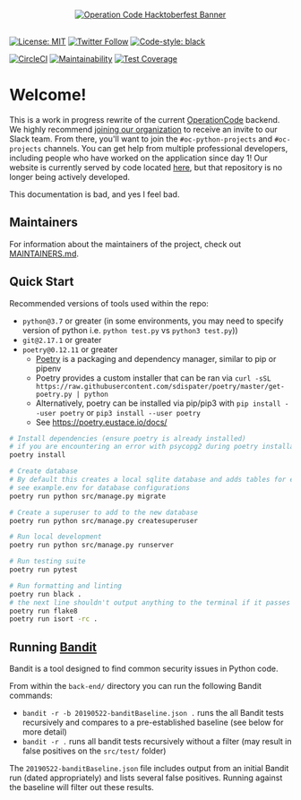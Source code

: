 <div align="center">
  <br />
  <a href="https://operationcode.org">
    <img
      alt="Operation Code Hacktoberfest Banner"
      src="https://s3.amazonaws.com/operationcode-assets/branding/logos/large-blue-logo.png"
    >
  </a>
  <br />
  <br />
</div>

[![License: MIT](https://img.shields.io/badge/License-MIT-blue.svg)](https://opensource.org/licenses/MIT)
[![Twitter Follow](https://img.shields.io/twitter/follow/operation_code.svg?style=social&label=Follow&style=social)](https://twitter.com/operation_code)
[![Code-style: black](https://img.shields.io/badge/code%20style-black-000000.svg)](https://github.com/ambv/black)



[![CircleCI](https://circleci.com/gh/OperationCode/back-end.svg?style=svg)](https://circleci.com/gh/OperationCode/back-end)
[![Maintainability](https://api.codeclimate.com/v1/badges/8d4513bb1b0d14fa9436/maintainability)](https://codeclimate.com/github/OperationCode/back-end/maintainability)
[![Test Coverage](https://api.codeclimate.com/v1/badges/8d4513bb1b0d14fa9436/test_coverage)](https://codeclimate.com/github/OperationCode/back-end/test_coverage)


# Welcome!

This is a work in progress rewrite of the current [OperationCode](https://operationcode.org) backend. 
We highly recommend [joining our organization](https://operationcode.org/join) to receive an invite to our Slack team. 
From there, you'll want to join the `#oc-python-projects` and `#oc-projects` channels.
You can get help from multiple professional developers, including people who have worked on the application since day 1!
Our website is currently served by code located [here](https://github.com/OperationCode/operationcode_backend), 
but that repository is no longer being actively developed.

This documentation is bad, and yes I feel bad.

## Maintainers
For information about the maintainers of the project, check out [MAINTAINERS.md](MAINTAINERS.md).

## Quick Start

Recommended versions of tools used within the repo:
- `python@3.7` or greater (in some environments, you may need to specify version of python i.e. `python test.py` vs `python3 test.py`))
- `git@2.17.1` or greater
- `poetry@0.12.11` or greater
    - [Poetry](https://poetry.eustace.io/) is a packaging and dependency manager, similar to pip or pipenv
    - Poetry provides a custom installer that can be ran via `curl -sSL https://raw.githubusercontent.com/sdispater/poetry/master/get-poetry.py | python`
    - Alternatively, poetry can be installed via pip/pip3 with `pip install --user poetry` or `pip3 install --user poetry`
    - See https://poetry.eustace.io/docs/


```bash
# Install dependencies (ensure poetry is already installed)
# if you are encountering an error with psycopg2 during poetry installation, ensure postgreqsql is installed (macOS: brew install postgresql)
poetry install

# Create database
# By default this creates a local sqlite database and adds tables for each of the defined models
# see example.env for database configurations
poetry run python src/manage.py migrate

# Create a superuser to add to the new database
poetry run python src/manage.py createsuperuser 

# Run local development
poetry run python src/manage.py runserver

# Run testing suite
poetry run pytest

# Run formatting and linting
poetry run black .
# the next line shouldn't output anything to the terminal if it passes
poetry run flake8
poetry run isort -rc .
```

## Running [Bandit](https://github.com/PyCQA/bandit)
Bandit is a tool designed to find common security issues in Python code. 

From within the `back-end/` directory you can run the following Bandit commands: 

- `bandit -r -b 20190522-banditBaseline.json .` runs the all Bandit tests recursively and compares to a pre-established baseline (see below for more detail)
- `bandit -r .` runs all bandit tests recursively without a filter (may result in false positives on the `src/test/` folder)

The `20190522-banditBaseline.json` file includes output from an initial Bandit run (dated appropriately) and lists several false positives. Running against the baseline will filter out these results. 